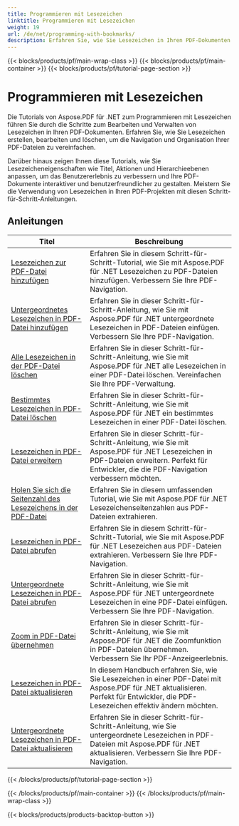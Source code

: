 ```yaml
---
title: Programmieren mit Lesezeichen
linktitle: Programmieren mit Lesezeichen
weight: 19
url: /de/net/programming-with-bookmarks/
description: Erfahren Sie, wie Sie Lesezeichen in Ihren PDF-Dokumenten bearbeiten, verwalten und anpassen, um die Navigation zu verbessern und das Benutzererlebnis zu steigern.
---
```


{{< blocks/products/pf/main-wrap-class >}}
{{< blocks/products/pf/main-container >}}
{{< blocks/products/pf/tutorial-page-section >}}

# Programmieren mit Lesezeichen

Die Tutorials von Aspose.PDF für .NET zum Programmieren mit Lesezeichen führen Sie durch die Schritte zum Bearbeiten und Verwalten von Lesezeichen in Ihren PDF-Dokumenten. Erfahren Sie, wie Sie Lesezeichen erstellen, bearbeiten und löschen, um die Navigation und Organisation Ihrer PDF-Dateien zu vereinfachen.

Darüber hinaus zeigen Ihnen diese Tutorials, wie Sie Lesezeicheneigenschaften wie Titel, Aktionen und Hierarchieebenen anpassen, um das Benutzererlebnis zu verbessern und Ihre PDF-Dokumente interaktiver und benutzerfreundlicher zu gestalten. Meistern Sie die Verwendung von Lesezeichen in Ihren PDF-Projekten mit diesen Schritt-für-Schritt-Anleitungen.

## Anleitungen
| Titel | Beschreibung |
| --- | --- | 
| [Lesezeichen zur PDF-Datei hinzufügen](./add-bookmark/) | Erfahren Sie in diesem Schritt-für-Schritt-Tutorial, wie Sie mit Aspose.PDF für .NET Lesezeichen zu PDF-Dateien hinzufügen. Verbessern Sie Ihre PDF-Navigation. |  
| [Untergeordnetes Lesezeichen in PDF-Datei hinzufügen](./add-child-bookmark/) | Erfahren Sie in dieser Schritt-für-Schritt-Anleitung, wie Sie mit Aspose.PDF für .NET untergeordnete Lesezeichen in PDF-Dateien einfügen. Verbessern Sie Ihre PDF-Navigation. |  
| [Alle Lesezeichen in der PDF-Datei löschen](./delete-all-bookmarks/) | Erfahren Sie in dieser Schritt-für-Schritt-Anleitung, wie Sie mit Aspose.PDF für .NET alle Lesezeichen in einer PDF-Datei löschen. Vereinfachen Sie Ihre PDF-Verwaltung. |  
| [Bestimmtes Lesezeichen in PDF-Datei löschen](./delete-particular-bookmark/) | Erfahren Sie in dieser Schritt-für-Schritt-Anleitung, wie Sie mit Aspose.PDF für .NET ein bestimmtes Lesezeichen in einer PDF-Datei löschen. |  
| [Lesezeichen in PDF-Datei erweitern](./expand-bookmarks/) | Erfahren Sie in dieser Schritt-für-Schritt-Anleitung, wie Sie mit Aspose.PDF für .NET Lesezeichen in PDF-Dateien erweitern. Perfekt für Entwickler, die die PDF-Navigation verbessern möchten. |  
| [Holen Sie sich die Seitenzahl des Lesezeichens in der PDF-Datei](./get-bookmark-page-number/) | Erfahren Sie in diesem umfassenden Tutorial, wie Sie mit Aspose.PDF für .NET Lesezeichenseitenzahlen aus PDF-Dateien extrahieren. |  
| [Lesezeichen in PDF-Datei abrufen](./get-bookmarks/) | Erfahren Sie in diesem Schritt-für-Schritt-Tutorial, wie Sie mit Aspose.PDF für .NET Lesezeichen aus PDF-Dateien extrahieren. Verbessern Sie Ihre PDF-Navigation. |  
| [Untergeordnete Lesezeichen in PDF-Datei abrufen](./get-child-bookmarks/) | Erfahren Sie in dieser Schritt-für-Schritt-Anleitung, wie Sie mit Aspose.PDF für .NET untergeordnete Lesezeichen in eine PDF-Datei einfügen. Verbessern Sie Ihre PDF-Navigation. |  
| [Zoom in PDF-Datei übernehmen](./inherit-zoom/) | Erfahren Sie in dieser Schritt-für-Schritt-Anleitung, wie Sie mit Aspose.PDF für .NET die Zoomfunktion in PDF-Dateien übernehmen. Verbessern Sie Ihr PDF-Anzeigeerlebnis. |  
| [Lesezeichen in PDF-Datei aktualisieren](./update-bookmarks/) | In diesem Handbuch erfahren Sie, wie Sie Lesezeichen in einer PDF-Datei mit Aspose.PDF für .NET aktualisieren. Perfekt für Entwickler, die PDF-Lesezeichen effektiv ändern möchten. |  
| [Untergeordnete Lesezeichen in PDF-Datei aktualisieren](./update-child-bookmarks/) | Erfahren Sie in dieser Schritt-für-Schritt-Anleitung, wie Sie untergeordnete Lesezeichen in PDF-Dateien mit Aspose.PDF für .NET aktualisieren. Verbessern Sie Ihre PDF-Navigation. |  
{{< /blocks/products/pf/tutorial-page-section >}}

{{< /blocks/products/pf/main-container >}}
{{< /blocks/products/pf/main-wrap-class >}}

{{< blocks/products/products-backtop-button >}}
